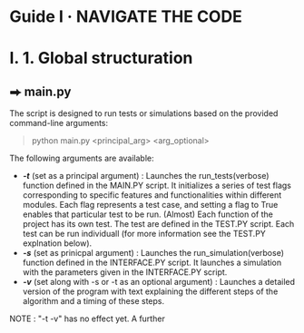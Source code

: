 # Guide I  ·  NAVIGATE THE CODE
# I. 1. Global structuration
⮕ main.py
---
The script is designed to run tests or simulations based on the provided command-line arguments: 
> python main.py \<principal_arg\> \<arg_optional\>

The following arguments are available:

- ***-t*** (set as a principal argument) : Launches the run_tests(verbose) function defined in the MAIN.PY script. It initializes a series of test flags corresponding to specific features and functionalities within different modules. Each flag represents a test case, and setting a flag to True enables that particular test to be run. (Almost) Each function of the project has its own test. The test are defined in the TEST.PY script. Each test can be run individuall (for more information see the TEST.PY explnation below).
- ***-s*** (set as prinicpal argument) : Launches the run_simulation(verbose) function defined in the INTERFACE.PY script. It launches a simulation with the parameters given in the INTERFACE.PY script.
- ***-v*** (set along with -s or -t as an optional argument) : Launches a detailed version of the program with text explaining the different steps of the algorithm and a timing of these steps.

NOTE : "-t -v" has no effect yet. A further 
 

